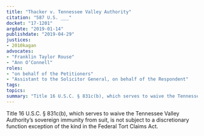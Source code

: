 ```yaml
---
title: "Thacker v. Tennessee Valley Authority"
citation: "587 U.S. ___"
docket: "17-1201"
argdate: "2019-01-14"
publishdate: "2019-04-29"
justices:
- 2010kagan
advocates:
- "Franklin Taylor Rouse"
- "Ann O’Connell"
roles:
- "on behalf of the Petitioners"
- "Assistant to the Solicitor General, on behalf of the Respondent"
tags:
topics:
summary: "Title 16 U.S.C. § 831c(b), which serves to waive the Tennessee Valley Authority’s sovereign immunity from suit, is not subject to a discretionary function exception of the kind in the Federal Tort Claims Act."
---
```

Title 16 U.S.C. § 831c(b), which serves to waive the Tennessee Valley Authority’s sovereign immunity from suit, is not subject to a discretionary function exception of the kind in the Federal Tort Claims Act.